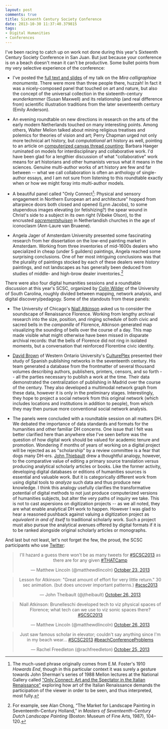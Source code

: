 ```yaml
---
layout: post
comments: true
title: Sixteenth Century Society Conference
date: 2013-10-30 11:37:40.379815
tags:
- Digital Humanities
- Conferences
---
```


I've been racing to catch up on work not done during this year's Sixteenth Century Society Conference in San Juan. But just because your conference is on a beach doesn't mean it can't be productive. Some bullet points from my very selective experience of the conference:

- I've posted the [full text and slides](/projects/mira-calligraphiae-monumenta.html) of my talk on the *Mira calligraphiae monumenta*. There were more than three people there, huzzah! In fact it was a nicely-composed panel that touched on art and nature, but also the concept of the universal collection in the sixteenth-century *wunderkammer* (Susan Maxwell) and its relationship (and real difference from) scientific illustration traditions from the later seventeenth century (Emily Anderson).

- An evening roundtable on new directions in research on the arts of the early modern Netherlands touched on many interesting points. Among others, Walter Melion talked about mining religious treatises and polemics for theories of vision and art; Perry Chapman urged not only more technical art history, but *computational* art history as well, pointing to an article on [computerized canvas thread counting][thread]; Barbara Haeger ruminated on models for interdisciplinary and collaborative work. I'd have been glad for a lengthier discussion of what "collaborative" work means for art historians and other humanists versus what it means in the sciences. Genuine multi-author works of art history are few and far between -- what we call collaboration is often an anthology of single-author essays, and I am not sure from listening to this roundtable exactly when or how we might foray into multi-author models.

[thread]: http://www.jstor.org/stable/10.1086/670142

- A beautiful panel called "Only Connect[^connect]: Physical and sensory engagement in Northern European art and architecture" hopped from altarpiece doors both closed and opened (Lynn Jacobs), to some stupendous images elevating (or fetishizing?) the spear wound in Christ's side to a subject in its own right (Vibeke Olson), to the encrusted [*sacrementshuisen*](http://commons.wikimedia.org/wiki/File:INTERIEUR,_SACREMENTSHUIS_-_Meerssen_-_20268082_-_RCE.jpg_) in Netherlandish churches in the age of iconoclasm (Ann-Laure van Bruaene).

[^connect]: The much-used phrase originally comes from E.M. Foster's 1910 *Howards End*, though in this particular context it was surely a gesture towards John Sherman's series of 1988 Mellon lectures at the National Gallery called ["Only Connect: Art and the Spectator in the Italian Renaissance"](http://www.worldcat.org/title/only-connect-art-and-the-spectator-in-the-italian-renaissance/oclc/24218967&referer=brief_results) exploring how art of the Italian Renaissance demands the participation of the viewer in order to be seen, and thus interpreted, most fully.

- Angela Jager of Amsterdam University presented some fascinating research from her dissertation on the low-end painting market in Amsterdam. Working from three inventories of mid-1600s dealers who specialized in cheap (under 5 guilders) paintings, Angela reached some surprising conclusions. One of her most intriguing conclusions was that the plurality of paintings stocked by each of these dealers were *history* paintings, and not landscapes as has generally been deduced from studies of middle- and high-brow dealer inventories.[^chong]

[^chong]: For example, see Alan Chong, “The Market for Landscape Painting in Seventeenth-Century Holland,” in *Masters of Seventeenth-Century Dutch Landscape Painting* (Boston: Museum of Fine Arts, 1987), 104–120.

There were also four digital humanities sessions and a roundtable discussion at this year's SCSC, organized by [Colin Wilder][cwilder] of the University of South Carolina, roughly divided between mapping, network analysis, and digital discovery/pedagogy. Some of the standouts from these panels: 

- The University of Chicago's [Niall Atkinson][atkinson] asked us to consider the soundscape of Renaissance Florence. Working from lengthy archival research into the size, position, and ringing schedule of both civic and sacred bells in the *campanille* of Florence, Atkinson generated map visualizing the sounding of bells over the course of a day. This map made visible what might otherwise have been missed in disparate archival records: that the bells of Florence did not ring in isolated moments, but a conversation that reinforced Florentine civic identity.

- [David Brown][dbrown] of Western Ontario University's [CulturePlex][cp] presented their study of Spanish publishing networks in the seventeenth century. His team generated a database from the frontmatter of several thousand volumes describing authors, publishers, printers, censors, and so forth -- all the parties necessary to publish a work at the time. Their data demonstrated the centralization of publishing in Madrid over the course of the century. They also developed a multimodal network graph from these data, however it is only in the preliminary stages. Interestingly, they hope to project a social network from this original network (which includes locations and institutions in addition to people), from which they may then pursue more conventional social network analysis.

- The panels were concluded with a roundtable session on all matters DH. We debated the importance of data standards and formats for the humanities and other familiar DH concerns. One issue that I felt was better clarified here than anywhere else I've seen before was the question of how digital work should be valued for academic tenure and promotion. Wondering if months of years of working on a digital project will be rejected as as "scholarship" by a review committee is a fear that dogs many DH-ers. [John Thiebault](http://twitter.com/jtheibault) drew a thoughtful analogy, however, to the comparative value of editing a primary source translation versus producing analytical scholarly articles or books. Like the former activity, developing digital databases or editions of humanities sources is essential and valuable work. But it is categorically different work from using digital tools to *analyze* such data and thus produce new knowledge. I think this analogy usefully clarifies the transformative potential of digital methods to not just produce computerized versions of humanities subjects, but alter the very paths of inquiry we take. This is not to cast aspersions on digitization projects -- as we all noted, they are what enable analytical DH work to happen. However I was glad to hear a reasoned pushback against valuing a digitization project as *equivalent in and of itself* to traditional scholarly work. Such a project must also pursue the analytical avenues offered by digital formats if it is to be ranked alongside original scholarly articles or monographs.

And last but not least, let's not forget the few, the proud, the SCSC participants who use [Twitter][scsc_hash]:

<blockquote class="twitter-tweet" align="center" data-partner="tweetdeck"><p>I&#39;ll hazard a guess there won&#39;t be as many tweets for <a href="https://twitter.com/search?q=%23SCSC2013&amp;src=hash">#SCSC2013</a> as there are for any given <a href="https://twitter.com/search?q=%23THATCamp&amp;src=hash">#THATCamp</a></p>&mdash; Matthew Lincoln (@matthewdlincoln) <a href="https://twitter.com/matthewdlincoln/statuses/393163029900062720">October 23, 2013</a></blockquote>
<script async src="//platform.twitter.com/widgets.js" charset="utf-8"></script>

<blockquote class="twitter-tweet" align="center" data-partner="tweetdeck"><p>Lesson for Atkinson: &quot;Great amount of effort for very little return.&quot; 30 sec animation. (but does uncover important patterns.) <a href="https://twitter.com/search?q=%23scsc2013&amp;src=hash">#scsc2013</a></p>&mdash; John Theibault (@jtheibault) <a href="https://twitter.com/jtheibault/statuses/394094784752922624">October 26, 2013</a></blockquote>
<script async src="//platform.twitter.com/widgets.js" charset="utf-8"></script>

<blockquote class="twitter-tweet" align="center" data-partner="tweetdeck"><p>Niall Atkinson: Brunelleschi developed tech to viz physical spaces of Florence; what tech can we use to viz sonic spaces there? <a href="https://twitter.com/search?q=%23SCSC2013&amp;src=hash">#SCSC2013</a></p>&mdash; Matthew Lincoln (@matthewdlincoln) <a href="https://twitter.com/matthewdlincoln/statuses/394091376851554304">October 26, 2013</a></blockquote>

<blockquote class="twitter-tweet" align="center" data-partner="tweetdeck"><p>Just saw famous scholar in elevator; couldn&#39;t say anything since I&#39;m in my beach wear... <a href="https://twitter.com/search?q=%23SCSC2013&amp;src=hash">#SCSC2013</a> <a href="https://twitter.com/search?q=%23beachConferenceProblems&amp;src=hash">#beachConferenceProblems</a></p>&mdash; Rachel Freedleton (@rachfreedleton) <a href="https://twitter.com/rachfreedleton/statuses/393838934935216128">October 25, 2013</a></blockquote>
<script async src="//platform.twitter.com/widgets.js" charset="utf-8"></script>



[scsc_hash]: https://twitter.com/search?q=scsc2013

[cwilder]: http://cdh.sc.edu/people/wilder

[atkinson]: http://arthistory.uchicago.edu/faculty/atkinson

[dbrown]: http://dbrownbeta.blogs.cultureplex.ca/

[cp]: http://www.cultureplex.ca/
